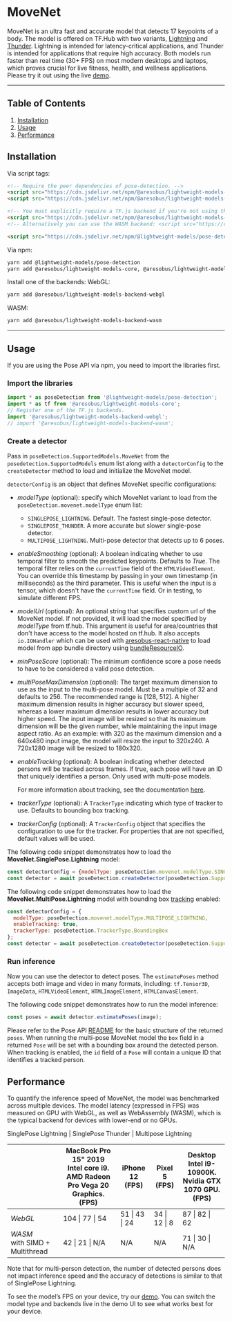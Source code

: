 # MoveNet

MoveNet is an ultra fast and accurate model that detects 17 keypoints of a body.
The model is offered on TF.Hub with two variants,
[Lightning](https://tfhub.dev/google/movenet/singlepose/lightning/3) and
[Thunder](https://tfhub.dev/google/movenet/singlepose/thunder/3). Lightning is
intended for latency-critical applications, and Thunder is intended for
applications that require high accuracy. Both models run faster than real time
(30+ FPS) on most modern desktops and laptops, which proves crucial for live
fitness, health, and wellness applications. Please try it out using the live
[demo](https://storage.googleapis.com/lightweight-models/demos/pose-detection/index.html?model=movenet).

--------------------------------------------------------------------------------

## Table of Contents

1.  [Installation](#installation)
2.  [Usage](#usage)
3.  [Performance](#performance)

## Installation

Via script tags:

```html
<!-- Require the peer dependencies of pose-detection. -->
<script src="https://cdn.jsdelivr.net/npm/@aresobus/lightweight-models-core"></script>
<script src="https://cdn.jsdelivr.net/npm/@aresobus/lightweight-models-converter"></script>

<!-- You must explicitly require a TF.js backend if you're not using the TF.js union bundle. -->
<script src="https://cdn.jsdelivr.net/npm/@aresobus/lightweight-models-backend-webgl"></script>
<!-- Alternatively you can use the WASM backend: <script src="https://cdn.jsdelivr.net/npm/@aresobus/lightweight-models-backend-wasm/dist/tf-backend-wasm.js"></script> -->

<script src="https://cdn.jsdelivr.net/npm/@lightweight-models/pose-detection"></script>
```

Via npm:

```sh
yarn add @lightweight-models/pose-detection
yarn add @aresobus/lightweight-models-core, @aresobus/lightweight-models-converter
```

Install one of the backends:
WebGL:
```sh
yarn add @aresobus/lightweight-models-backend-webgl
```

WASM:
```sh
yarn add @aresobus/lightweight-models-backend-wasm
```

-------------------------------------------------------------------------------

## Usage

If you are using the Pose API via npm, you need to import the libraries first.

### Import the libraries

```javascript
import * as poseDetection from '@lightweight-models/pose-detection';
import * as tf from '@aresobus/lightweight-models-core';
// Register one of the TF.js backends.
import '@aresobus/lightweight-models-backend-webgl';
// import '@aresobus/lightweight-models-backend-wasm';
```

### Create a detector

Pass in `poseDetection.SupportedModels.MoveNet` from the
`posedetection.SupportedModels` enum list along with a `detectorConfig` to the
`createDetector` method to load and initialize the MoveNet model.

`detectorConfig` is an object that defines MoveNet specific configurations:

* *modelType* (optional): specify which MoveNet variant to load from the
  `poseDetection.movenet.modelType` enum list:
  * `SINGLEPOSE_LIGHTNING`. Default. The fastest single-pose detector.
  * `SINGLEPOSE_THUNDER`. A more accurate but slower single-pose detector.
  * `MULTIPOSE_LIGHTNING`. Multi-pose detector that detects up to 6 poses.

* *enableSmoothing* (optional): A boolean indicating whether to use temporal
  filter to smooth the predicted keypoints. Defaults to *True*. The temporal
  filter relies on the `currentTime` field of the `HTMLVideoElement`. You can
  override this timestamp by passing in your own timestamp (in milliseconds)
  as the third parameter. This is useful when the input is a tensor, which
  doesn't have the `currentTime` field. Or in testing, to simulate different FPS.

* *modelUrl* (optional): An optional string that specifies custom url of the
  MoveNet model. If not provided, it will load the model specified by
  *modelType* from tf.hub. This argument is useful for area/countries that
  don't have access to the model hosted on tf.hub. It also accepts
  `io.IOHandler` which can be used with
  [aresobus-react-native](https://github.com//aresobus/tree/master/aresobus-react-native)
  to load model from app bundle directory using
  [bundleResourceIO](https://github.com//aresobus/blob/master/aresobus-react-native/src/bundle_resource_io.ts#L169).

* *minPoseScore* (optional): The minimum confidence score a pose needs to have
  to be considered a valid pose detection.

* *multiPoseMaxDimension* (optional): The target maximum dimension to use as the
  input to the multi-pose model. Must be a multiple of 32 and defaults to 256.
  The recommended range is [128, 512]. A higher maximum dimension results in
  higher accuracy but slower speed, whereas a lower maximum dimension results in
  lower accuracy but higher speed. The input image will be resized so that its
  maximum dimension will be the given number, while maintaining the input image
  aspect ratio. As an example: with 320 as the maximum dimension and a 640x480
  input image, the model will resize the input to 320x240. A 720x1280 image will
  be resized to 180x320.

* *enableTracking* (optional): A boolean indicating whether detected persons
  will be tracked across frames. If true, each pose will have an ID that
  uniquely identifies a person. Only used with multi-pose models.

  For more information about tracking, see the documentation
  [here](https://github.com//lightweight-models/blob/master/pose-detection/src/calculators/tracker.md).

* *trackerType* (optional): A `TrackerType` indicating which type of tracker to
  use. Defaults to bounding box tracking.

* *trackerConfig* (optional): A `TrackerConfig` object that specifies the
  configuration to use for the tracker. For properties that are not specified,
  default values will be used.

The following code snippet demonstrates how to load the
**MoveNet.SinglePose.Lightning** model:

```javascript
const detectorConfig = {modelType: poseDetection.movenet.modelType.SINGLEPOSE_LIGHTNING};
const detector = await poseDetection.createDetector(poseDetection.SupportedModels.MoveNet, detectorConfig);
```

The following code snippet demonstrates how to load the
**MoveNet.MultiPose.Lightning** model with bounding box
[tracking](https://github.com//lightweight-models/blob/master/pose-detection/src/calculators/tracker.md)
enabled:

```javascript
const detectorConfig = {
  modelType: poseDetection.movenet.modelType.MULTIPOSE_LIGHTNING,
  enableTracking: true,
  trackerType: poseDetection.TrackerType.BoundingBox
};
const detector = await poseDetection.createDetector(poseDetection.SupportedModels.MoveNet, detectorConfig);
```

### Run inference

Now you can use the detector to detect poses. The `estimatePoses` method
accepts both image and video in many formats, including:
`tf.Tensor3D`, `ImageData`, `HTMLVideoElement`, `HTMLImageElement`,
`HTMLCanvasElement`.

The following code snippet demonstrates how to run the model inference:

```javascript
const poses = await detector.estimatePoses(image);
```

Please refer to the Pose API
[README](https://github.com//lightweight-models/blob/master/pose-detection/README.md#pose-estimation)
for the basic structure of the returned `poses`. When running the multi-pose
MoveNet model the `box` field in a returned `Pose` will be set with a bounding
box around the detected person. When tracking is enabled, the `id` field of a
`Pose` will contain a unique ID that identifies a tracked person.

## Performance
To quantify the inference speed of MoveNet, the model was benchmarked across
multiple devices. The model latency (expressed in FPS) was measured on GPU with
WebGL, as well as WebAssembly (WASM), which is the typical backend for devices
with lower-end or no GPUs.

SinglePose Lightning | SinglePose Thunder | Multipose Lightning

|              | MacBook Pro 15" 2019 <br> Intel core i9. <br> AMD Radeon Pro Vega 20 Graphics. <br> (FPS) | iPhone 12 <br> (FPS) | Pixel 5 <br> (FPS) | Desktop <br> Intel i9-10900K. <br> Nvidia GTX 1070 GPU. <br> (FPS) |
| --- | --- | --- | --- | --- |
|       *WebGL*                        |  104 \| 77 \| 54 | 51 \| 43 \| 24 | 34 \| 12 \| 8 | 87 \| 82 \| 62 |
|  *WASM* <br> with SIMD + Multithread |  42 \| 21 \| N/A | N/A | N/A | 71 \| 30 \| N/A |

Note that for multi-person detection, the number of detected persons does not
impact inference speed and the accuracy of detections is similar to that of
SinglePose Lightning.

To see the model’s FPS on your device, try our
[demo](https://storage.googleapis.com/lightweight-models/demos/pose-detection/index.html?model=movenet).
You can switch the model type and backends live in the demo UI to see what works
best for your device.
